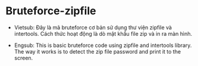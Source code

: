# Bruteforce-zipfile

+ Vietsub: Đây là mã bruteforce cơ bản sử dụng thư viện zipfile và intertools. Cách thức hoạt động là dò mật khẩu file zip và in ra màn hình.
  
+ Engsub: This is basic bruteforce code using zipfile and intertools library. The way it works is to detect the zip file password and print it to the screen.

